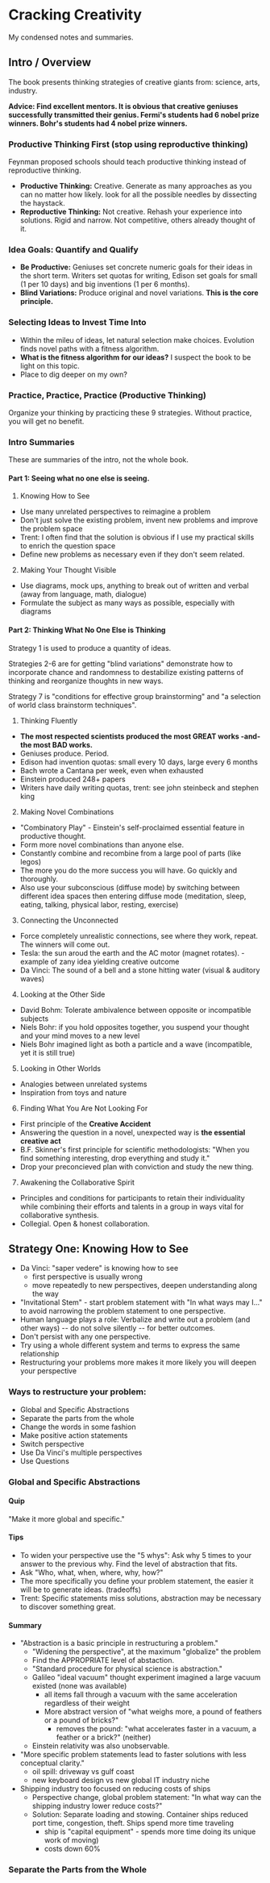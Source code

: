 # Cracking Creativity

My condensed notes and summaries.


## Intro / Overview

The book presents thinking strategies of creative giants from: science, arts, industry.

**Advice: Find excellent mentors.  It is obvious that creative geniuses successfully transmitted their genius. Fermi's students had 6 nobel prize winners. Bohr's students had 4 nobel prize winners.**


### Productive Thinking First (stop using reproductive thinking)

Feynman proposed schools should teach productive thinking instead of reproductive thinking.

- **Productive Thinking:** Creative. Generate as many approaches as you can no matter how likely. look for all the possible needles by dissecting the haystack.
- **Reproductive Thinking:** Not creative. Rehash your experience into solutions. Rigid and narrow. Not competitive, others already thought of it.


### Idea Goals: Quantify and Qualify

- **Be Productive:** Geniuses set concrete numeric goals for their ideas in the short term. Writers set quotas for writing, Edison set goals for small (1 per 10 days) and big inventions (1 per 6 months).
- **Blind Variations:** Produce original and novel variations. **This is the core principle.**


### Selecting Ideas to Invest Time Into

- Within the mileu of ideas, let natural selection make choices. Evolution finds novel paths with a fitness algorithm.
- **What is the fitness algorithm for our ideas?** I suspect the book to be light on this topic.
- Place to dig deeper on my own?

### Practice, Practice, Practice (Productive Thinking)

Organize your thinking by practicing these 9 strategies. Without practice, you will get no benefit.


### Intro Summaries

These are summaries of the intro, not the whole book.


#### Part 1: Seeing what no one else is seeing.

1. Knowing How to See
  - Use many unrelated perspectives to reimagine a problem
  - Don't just solve the existing problem, invent new problems and improve the problem space
  - Trent: I often find that the solution is obvious if I use my practical skills to enrich the question space
  - Define new problems as necessary even if they don't seem related.
2. Making Your Thought Visible
  - Use diagrams, mock ups, anything to break out of written and verbal (away from language, math, dialogue)
  - Formulate the subject as many ways as possible, especially with diagrams


#### Part 2: Thinking What No One Else is Thinking

Strategy 1 is used to produce a quantity of ideas.

Strategies 2-6 are for getting "blind variations" demonstrate how to incorporate chance and randomness to destabilize existing patterns of thinking and reorganize thoughts in new ways.

Strategy 7 is "conditions for effective group brainstorming" and "a selection of world class brainstorm techniques".


1. Thinking Fluently
  - **The most respected scientists produced the most GREAT works -and- the most BAD works.**
  - Geniuses produce. Period.
  - Edison had invention quotas: small every 10 days, large every 6 months
  - Bach wrote a Cantana per week, even when exhausted
  - Einstein produced 248+ papers
  - Writers have daily writing quotas, trent: see john steinbeck and stephen king
2. Making Novel Combinations
  - "Combinatory Play"  - Einstein's self-proclaimed essential feature in productive thought.
  - Form more novel combinations than anyone else.
  - Constantly combine and recombine from a large pool of parts (like legos)
  - The more you do the more success you will have. Go quickly and thoroughly.
  - Also use your subconscious (diffuse mode) by switching between different idea spaces then entering diffuse mode (meditation, sleep, eating, talking, physical labor, resting, exercise)
3. Connecting the Unconnected
  - Force completely unrealistic connections, see where they work, repeat. The winners will come out.
  - Tesla: the sun aroud the earth and the AC motor (magnet rotates). - example of zany idea yielding creative outcome
  - Da Vinci: The sound of a bell and a stone hitting water (visual & auditory waves)
4. Looking at the Other Side
  - David Bohm: Tolerate ambivalence between opposite or incompatible subjects
  - Niels Bohr: if you hold opposites together, you suspend your thought and your mind moves to a new level
  - Niels Bohr imagined light as both a particle and a wave (incompatible, yet it is still true)
5. Looking in Other Worlds
  - Analogies between unrelated systems
  - Inspiration from toys and nature
6. Finding What You Are Not Looking For
  - First principle of the **Creative Accident**
  - Answering the question in a novel, unexpected way is **the essential creative act**
  - B.F. Skinner's first principle for scientific methodologists: "When you find something interesting, drop everything and study it."
  - Drop your preconcieved plan with conviction and study the new thing.

7. Awakening the Collaborative Spirit
  - Principles and conditions for participants to retain their individuality while combining their efforts and talents in a group in ways vital for collaborative synthesis.
  - Collegial. Open & honest collaboration.


## Strategy One: Knowing How to See

- Da Vinci: "saper vedere" is knowing how to see
  - first perspective is usually wrong
  - move repeatedly to new perspectives, deepen understanding along the way
- "Invitational Stem" - start problem statement with "In what ways may I..." to avoid narrowing the problem statement to one perspective.
- Human language plays a role: Verbalize and write out a problem (and other ways) -- do not solve silently -- for better outcomes.
- Don't persist with any one perspective.
- Try using a whole different system and terms to express the same relationship
- Restructuring your problems more makes it more likely you will deepen your perspective

### Ways to restructure your problem:

- Global and Specific Abstractions
- Separate the parts from the whole
- Change the words in some fashion
- Make positive action statements
- Switch perspective
- Use Da Vinci's multiple perspectives
- Use Questions

### Global and Specific Abstractions

#### Quip
"Make it more global and specific."

#### Tips
- To widen your perspective use the "5 whys": Ask why 5 times to your answer to the previous why. Find the level of abstraction that fits.
- Ask "Who, what, when, where, why, how?"
- The more specifically you define your problem statement, the easier it will be to generate ideas. (tradeoffs)
- Trent: Specific statements miss solutions, abstraction may be necessary to discover something great.

#### Summary
- "Abstraction is a basic principle in restructuring a problem."
  - "Widening the perspective", at the maximum "globalize" the problem
  - Find the APPROPRIATE level of abstaction.
  - "Standard procedure for physical science is abstraction."
  - Galileo "ideal vacuum" thought experiment imagined a large vacuum existed (none was available)
    - all items fall through a vacuum with the same acceleration regardless of their weight
    - More abstract version of "what weighs more, a pound of feathers or a pound of bricks?"
      - removes the pound: "what accelerates faster in a vacuum, a feather or a brick?" (neither)
  - Einstein relativity was also unobservable.
- "More specific problem statements lead to faster solutions with less conceptual clarity."
  - oil spill: driveway vs gulf coast
  - new keyboard design vs new global IT industry niche
- Shipping industry too focused on reducing costs of ships
  - Perspective change, global problem statement: "In what way can the shipping industry lower reduce costs?"
  - Solution: Separate loading and stowing. Container ships reduced port time, congestion, theft. Ships spend more time traveling 
    - ship is "capital equipment" - spends more time doing its unique work of moving)
    - costs down 60%


### Separate the Parts from the Whole


